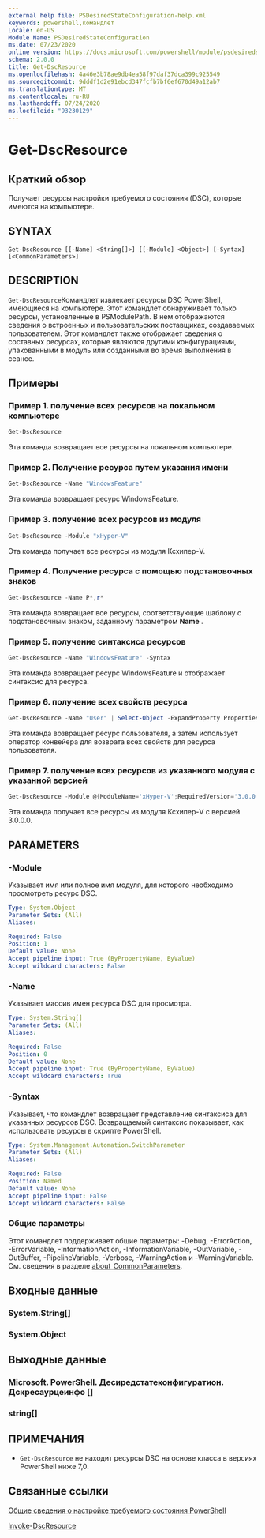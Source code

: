 ```yaml
---
external help file: PSDesiredStateConfiguration-help.xml
keywords: powershell,командлет
Locale: en-US
Module Name: PSDesiredStateConfiguration
ms.date: 07/23/2020
online version: https://docs.microsoft.com/powershell/module/psdesiredstateconfiguration/get-dscresource?view=powershell-5.1&WT.mc_id=ps-gethelp
schema: 2.0.0
title: Get-DscResource
ms.openlocfilehash: 4a46e3b78ae9db4ea58f97daf37dca399c925549
ms.sourcegitcommit: 9dddf1d2e91ebcd347fcfb7bf6ef670d49a12ab7
ms.translationtype: MT
ms.contentlocale: ru-RU
ms.lasthandoff: 07/24/2020
ms.locfileid: "93230129"
---
```

# Get-DscResource

## Краткий обзор
Получает ресурсы настройки требуемого состояния (DSC), которые имеются на компьютере.

## SYNTAX

```
Get-DscResource [[-Name] <String[]>] [[-Module] <Object>] [-Syntax] [<CommonParameters>]
```

## DESCRIPTION

`Get-DscResource`Командлет извлекает ресурсы DSC PowerShell, имеющиеся на компьютере. Этот командлет обнаруживает только ресурсы, установленные в PSModulePath. В нем отображаются сведения о встроенных и пользовательских поставщиках, создаваемых пользователем. Этот командлет также отображает сведения о составных ресурсах, которые являются другими конфигурациями, упакованными в модуль или созданными во время выполнения в сеансе.

## Примеры

### Пример 1. получение всех ресурсов на локальном компьютере

```powershell
Get-DscResource
```

Эта команда возвращает все ресурсы на локальном компьютере.

### Пример 2. Получение ресурса путем указания имени

```powershell
Get-DscResource -Name "WindowsFeature"
```

Эта команда возвращает ресурс WindowsFeature.

### Пример 3. получение всех ресурсов из модуля

```powershell
Get-DscResource -Module "xHyper-V"
```

Эта команда получает все ресурсы из модуля Ксхипер-V.

### Пример 4. Получение ресурса с помощью подстановочных знаков

```powershell
Get-DscResource -Name P*,r*
```

Эта команда возвращает все ресурсы, соответствующие шаблону с подстановочным знаком, заданному параметром **Name** .

### Пример 5. получение синтаксиса ресурсов

```powershell
Get-DscResource -Name "WindowsFeature" -Syntax
```

Эта команда возвращает ресурс WindowsFeature и отображает синтаксис для ресурса.

### Пример 6. получение всех свойств ресурса

```powershell
Get-DscResource -Name "User" | Select-Object -ExpandProperty Properties
```

Эта команда возвращает  ресурс пользователя, а затем использует оператор конвейера для возврата всех свойств для ресурса пользователя.

### Пример 7. получение всех ресурсов из указанного модуля с указанной версией

```powershell
Get-DscResource -Module @{ModuleName='xHyper-V';RequiredVersion='3.0.0.0'}
```

Эта команда получает все ресурсы из модуля Ксхипер-V с версией 3.0.0.0.

## PARAMETERS

### -Module

Указывает имя или полное имя модуля, для которого необходимо просмотреть ресурс DSC.

```yaml
Type: System.Object
Parameter Sets: (All)
Aliases:

Required: False
Position: 1
Default value: None
Accept pipeline input: True (ByPropertyName, ByValue)
Accept wildcard characters: False
```

### -Name

Указывает массив имен ресурса DSC для просмотра.

```yaml
Type: System.String[]
Parameter Sets: (All)
Aliases:

Required: False
Position: 0
Default value: None
Accept pipeline input: True (ByPropertyName, ByValue)
Accept wildcard characters: True
```

### -Syntax

Указывает, что командлет возвращает представление синтаксиса для указанных ресурсов DSC. Возвращаемый синтаксис показывает, как использовать ресурсы в скрипте PowerShell.

```yaml
Type: System.Management.Automation.SwitchParameter
Parameter Sets: (All)
Aliases:

Required: False
Position: Named
Default value: None
Accept pipeline input: False
Accept wildcard characters: False
```

### Общие параметры

Этот командлет поддерживает общие параметры: -Debug, -ErrorAction, -ErrorVariable, -InformationAction, -InformationVariable, -OutVariable, -OutBuffer, -PipelineVariable, -Verbose, -WarningAction и -WarningVariable. См. сведения в разделе [about_CommonParameters](https://go.microsoft.com/fwlink/?LinkID=113216).

## Входные данные

### System.String[]

### System.Object

## Выходные данные

### Microsoft. PowerShell. Десиредстатеконфигуратион. Дскресаурцеинфо []

### string[]

## ПРИМЕЧАНИЯ

- `Get-DscResource` не находит ресурсы DSC на основе класса в версиях PowerShell ниже 7,0.

## Связанные ссылки

[Общие сведения о настройке требуемого состояния PowerShell](/powershell/scripting/dsc/overview/overview)

[Invoke-DscResource](Invoke-DscResource.md)
